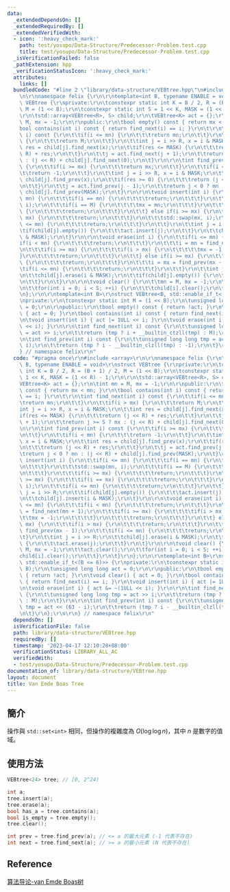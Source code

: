 ```yaml
---
data:
  _extendedDependsOn: []
  _extendedRequiredBy: []
  _extendedVerifiedWith:
  - icon: ':heavy_check_mark:'
    path: test/yosupo/Data-Structure/Predecessor-Problem.test.cpp
    title: test/yosupo/Data-Structure/Predecessor-Problem.test.cpp
  _isVerificationFailed: false
  _pathExtension: hpp
  _verificationStatusIcon: ':heavy_check_mark:'
  attributes:
    links: []
  bundledCode: "#line 2 \"library/data-structure/VEBtree.hpp\"\n#include <array>\r\
    \n\r\nnamespace felix {\r\n\r\ntemplate<int B, typename ENABLE = void>\r\nstruct\
    \ VEBtree {\r\nprivate:\r\n\tconstexpr static int K = B / 2, R = (B + 1) / 2,\
    \ M = (1 << B);\r\n\tconstexpr static int S = 1 << K, MASK = (1 << R) - 1;\r\n\
    \r\n\tstd::array<VEBtree<R>, S> child;\r\n\tVEBtree<K> act = {};\r\n\tint mn =\
    \ M, mx = -1;\r\n\r\npublic:\r\n\tbool empty() const { return mx < mn; }\r\n\t\
    bool contains(int i) const { return find_next(i) == i; }\r\n\t\r\n\tint find_next(int\
    \ i) const {\r\n\t\tif(i <= mn) {\r\n\t\t\treturn mn;\r\n\t\t}\r\n\t\tif(i > mx)\
    \ {\r\n\t\t\treturn M;\r\n\t\t}\r\n\t\tint j = i >> R, x = i & MASK;\r\n\t\tint\
    \ res = child[j].find_next(x);\r\n\t\tif(res <= MASK) {\r\n\t\t\treturn (j <<\
    \ R) + res;\r\n\t\t}\r\n\t\tj = act.find_next(j + 1);\r\n\t\treturn j >= S ? mx\
    \ : (j << R) + child[j].find_next(0);\r\n\t}\r\n\r\n\tint find_prev(int i) const\
    \ {\r\n\t\tif(i >= mx) {\r\n\t\t\treturn mx;\r\n\t\t}\r\n\t\tif(i < mn) {\r\n\t\
    \t\treturn -1;\r\n\t\t}\r\n\t\tint j = i >> R, x = i & MASK;\r\n\t\tint res =\
    \ child[j].find_prev(x);\r\n\t\tif(res >= 0) {\r\n\t\t\treturn (j << R) + res;\r\
    \n\t\t}\r\n\t\tj = act.find_prev(j - 1);\r\n\t\treturn j < 0 ? mn : (j << R) +\
    \ child[j].find_prev(MASK);\r\n\t}\r\n\r\n\tvoid insert(int i) {\r\n\t\tif(i <=\
    \ mn) {\r\n\t\t\tif(i == mn) {\r\n\t\t\t\treturn;\r\n\t\t\t}\r\n\t\t\tstd::swap(mn,\
    \ i);\r\n\t\t\tif(i == M) {\r\n\t\t\t\tmx = mn;\r\n\t\t\t}\r\n\t\t\tif(i >= mx)\
    \ {\r\n\t\t\t\treturn;\r\n\t\t\t}\r\n\t\t} else if(i >= mx) {\r\n\t\t\tif(i ==\
    \ mx) {\r\n\t\t\t\treturn;\r\n\t\t\t}\r\n\t\t\tstd::swap(mx, i);\r\n\t\t\tif(i\
    \ <= mn) {\r\n\t\t\t\treturn;\r\n\t\t\t}\r\n\t\t}\r\n\t\tint j = i >> R;\r\n\t\
    \tif(child[j].empty()) {\r\n\t\t\tact.insert(j);\r\n\t\t}\r\n\t\tchild[j].insert(i\
    \ & MASK);\r\n\t}\r\n\r\n\tvoid erase(int i) {\r\n\t\tif(i <= mn) {\r\n\t\t\t\
    if(i < mn) {\r\n\t\t\t\treturn;\r\n\t\t\t}\r\n\t\t\ti = mn = find_next(mn + 1);\r\
    \n\t\t\tif(i >= mx) {\r\n\t\t\t\tif(i > mx) {\r\n\t\t\t\t\tmx = -1;\r\n\t\t\t\t\
    }\r\n\t\t\t\treturn;\r\n\t\t\t}\r\n\t\t} else if(i >= mx) {\r\n\t\t\tif(i > mx)\
    \ {\r\n\t\t\t\treturn;\r\n\t\t\t}\r\n\t\t\ti = mx = find_prev(mx - 1);\r\n\t\t\
    \tif(i <= mn) {\r\n\t\t\t\treturn;\r\n\t\t\t}\r\n\t\t}\r\n\t\tint j = i >> R;\r\
    \n\t\tchild[j].erase(i & MASK);\r\n\t\tif(child[j].empty()) {\r\n\t\t\tact.erase(j);\r\
    \n\t\t}\r\n\t}\r\n\r\n\tvoid clear() {\r\n\t\tmn = M, mx = -1;\r\n\t\tact.clear();\r\
    \n\t\tfor(int i = 0; i < S; ++i) {\r\n\t\t\tchild[i].clear();\r\n\t\t}\r\n\t}\r\
    \n};\r\n\r\ntemplate<int B>\r\nstruct VEBtree<B, std::enable_if_t<(B <= 6)>> {\r\
    \nprivate:\r\n\tconstexpr static int M = (1 << B);\r\n\tunsigned long long act\
    \ = 0;\r\n\r\npublic:\r\n\tbool empty() const { return !act; }\r\n\tvoid clear()\
    \ { act = 0; }\r\n\tbool contains(int i) const { return find_next(i) == i; }\r\
    \n\tvoid insert(int i) { act |= 1ULL << i; }\r\n\tvoid erase(int i) { act &= ~(1ULL\
    \ << i); }\r\n\r\n\tint find_next(int i) const {\r\n\t\tunsigned long long tmp\
    \ = act >> i;\r\n\t\treturn (tmp ? i + __builtin_ctzll(tmp) : M);\r\n\t}\r\n\r\
    \n\tint find_prev(int i) const {\r\n\t\tunsigned long long tmp = act << (63 -\
    \ i);\r\n\t\treturn (tmp ? i - __builtin_clzll(tmp) : -1);\r\n\t}\r\n};\r\n\r\n\
    } // namespace felix\r\n"
  code: "#pragma once\r\n#include <array>\r\n\r\nnamespace felix {\r\n\r\ntemplate<int\
    \ B, typename ENABLE = void>\r\nstruct VEBtree {\r\nprivate:\r\n\tconstexpr static\
    \ int K = B / 2, R = (B + 1) / 2, M = (1 << B);\r\n\tconstexpr static int S =\
    \ 1 << K, MASK = (1 << R) - 1;\r\n\r\n\tstd::array<VEBtree<R>, S> child;\r\n\t\
    VEBtree<K> act = {};\r\n\tint mn = M, mx = -1;\r\n\r\npublic:\r\n\tbool empty()\
    \ const { return mx < mn; }\r\n\tbool contains(int i) const { return find_next(i)\
    \ == i; }\r\n\t\r\n\tint find_next(int i) const {\r\n\t\tif(i <= mn) {\r\n\t\t\
    \treturn mn;\r\n\t\t}\r\n\t\tif(i > mx) {\r\n\t\t\treturn M;\r\n\t\t}\r\n\t\t\
    int j = i >> R, x = i & MASK;\r\n\t\tint res = child[j].find_next(x);\r\n\t\t\
    if(res <= MASK) {\r\n\t\t\treturn (j << R) + res;\r\n\t\t}\r\n\t\tj = act.find_next(j\
    \ + 1);\r\n\t\treturn j >= S ? mx : (j << R) + child[j].find_next(0);\r\n\t}\r\
    \n\r\n\tint find_prev(int i) const {\r\n\t\tif(i >= mx) {\r\n\t\t\treturn mx;\r\
    \n\t\t}\r\n\t\tif(i < mn) {\r\n\t\t\treturn -1;\r\n\t\t}\r\n\t\tint j = i >> R,\
    \ x = i & MASK;\r\n\t\tint res = child[j].find_prev(x);\r\n\t\tif(res >= 0) {\r\
    \n\t\t\treturn (j << R) + res;\r\n\t\t}\r\n\t\tj = act.find_prev(j - 1);\r\n\t\
    \treturn j < 0 ? mn : (j << R) + child[j].find_prev(MASK);\r\n\t}\r\n\r\n\tvoid\
    \ insert(int i) {\r\n\t\tif(i <= mn) {\r\n\t\t\tif(i == mn) {\r\n\t\t\t\treturn;\r\
    \n\t\t\t}\r\n\t\t\tstd::swap(mn, i);\r\n\t\t\tif(i == M) {\r\n\t\t\t\tmx = mn;\r\
    \n\t\t\t}\r\n\t\t\tif(i >= mx) {\r\n\t\t\t\treturn;\r\n\t\t\t}\r\n\t\t} else if(i\
    \ >= mx) {\r\n\t\t\tif(i == mx) {\r\n\t\t\t\treturn;\r\n\t\t\t}\r\n\t\t\tstd::swap(mx,\
    \ i);\r\n\t\t\tif(i <= mn) {\r\n\t\t\t\treturn;\r\n\t\t\t}\r\n\t\t}\r\n\t\tint\
    \ j = i >> R;\r\n\t\tif(child[j].empty()) {\r\n\t\t\tact.insert(j);\r\n\t\t}\r\
    \n\t\tchild[j].insert(i & MASK);\r\n\t}\r\n\r\n\tvoid erase(int i) {\r\n\t\tif(i\
    \ <= mn) {\r\n\t\t\tif(i < mn) {\r\n\t\t\t\treturn;\r\n\t\t\t}\r\n\t\t\ti = mn\
    \ = find_next(mn + 1);\r\n\t\t\tif(i >= mx) {\r\n\t\t\t\tif(i > mx) {\r\n\t\t\t\
    \t\tmx = -1;\r\n\t\t\t\t}\r\n\t\t\t\treturn;\r\n\t\t\t}\r\n\t\t} else if(i >=\
    \ mx) {\r\n\t\t\tif(i > mx) {\r\n\t\t\t\treturn;\r\n\t\t\t}\r\n\t\t\ti = mx =\
    \ find_prev(mx - 1);\r\n\t\t\tif(i <= mn) {\r\n\t\t\t\treturn;\r\n\t\t\t}\r\n\t\
    \t}\r\n\t\tint j = i >> R;\r\n\t\tchild[j].erase(i & MASK);\r\n\t\tif(child[j].empty())\
    \ {\r\n\t\t\tact.erase(j);\r\n\t\t}\r\n\t}\r\n\r\n\tvoid clear() {\r\n\t\tmn =\
    \ M, mx = -1;\r\n\t\tact.clear();\r\n\t\tfor(int i = 0; i < S; ++i) {\r\n\t\t\t\
    child[i].clear();\r\n\t\t}\r\n\t}\r\n};\r\n\r\ntemplate<int B>\r\nstruct VEBtree<B,\
    \ std::enable_if_t<(B <= 6)>> {\r\nprivate:\r\n\tconstexpr static int M = (1 <<\
    \ B);\r\n\tunsigned long long act = 0;\r\n\r\npublic:\r\n\tbool empty() const\
    \ { return !act; }\r\n\tvoid clear() { act = 0; }\r\n\tbool contains(int i) const\
    \ { return find_next(i) == i; }\r\n\tvoid insert(int i) { act |= 1ULL << i; }\r\
    \n\tvoid erase(int i) { act &= ~(1ULL << i); }\r\n\r\n\tint find_next(int i) const\
    \ {\r\n\t\tunsigned long long tmp = act >> i;\r\n\t\treturn (tmp ? i + __builtin_ctzll(tmp)\
    \ : M);\r\n\t}\r\n\r\n\tint find_prev(int i) const {\r\n\t\tunsigned long long\
    \ tmp = act << (63 - i);\r\n\t\treturn (tmp ? i - __builtin_clzll(tmp) : -1);\r\
    \n\t}\r\n};\r\n\r\n} // namespace felix\r\n"
  dependsOn: []
  isVerificationFile: false
  path: library/data-structure/VEBtree.hpp
  requiredBy: []
  timestamp: '2023-04-17 12:10:28+08:00'
  verificationStatus: LIBRARY_ALL_AC
  verifiedWith:
  - test/yosupo/Data-Structure/Predecessor-Problem.test.cpp
documentation_of: library/data-structure/VEBtree.hpp
layout: document
title: Van Emde Boas Tree
---
```


## 簡介

操作與 `std::set<int>` 相同，但操作的複雜度為 $O(\log \log n)$，其中 $n$ 是數字的值域。

## 使用方法
```cpp
VEBtree<24> tree; // [0, 2^24)

int a;
tree.insert(a);
tree.erase(a);
bool has_a = tree.contains(a);
bool is_empty = tree.empty();
tree.clear();

int prev = tree.find_prev(a); // <= a 的最大元素 (-1 代表不存在)
int next = tree.find_next(a); // >= a 的最小元素 (N 代表不存在)
```

## Reference
[算法导论-van Emde Boas树](https://blog.csdn.net/hxlove123456/article/details/78324114)
